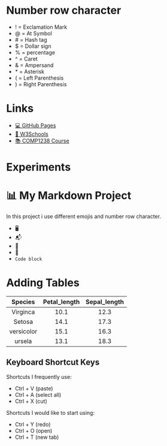 # Number row character 
- ! = Exclamation Mark
- @ = At Symbol
- \# = Hash tag
- $ = Dollar sign
- % = percentage
- ^ = Caret
- & = Ampersand  
- \* = Asterisk
- ( = Left Parenthesis
- ) = Right Parenthesis
  

# Links
- [:computer: GitHub Pages](https://pages.github.com/)
- [:school: W3Schools](https://www.w3schools.com/)
-  [:books: COMP1238 Course](https://learn.georgebrown.ca/d2l/home/291663)

# Experiments
 
# :bar_chart: My Markdown Project
  In this project i use different emojis and number row character. 
  - :desktop_computer:
  - :mailbox_with_mail:
  - :calendar:
  - :bug:
  - `Code block`  

 # Adding Tables
   | Species | Petal_length | Sepal_length |
   | :-------: | :--------: | :--------: |
   | Virginca| 10.1 | 12.3 |
   | Setosa| 14.1 | 17.3 |
   | versicolor| 15.1 | 16.3 |
   | ursela| 13.1 | 18.3 |

 ## Keyboard Shortcut Keys  
   Shortcuts I frequently use:
   - Ctrl + V (paste)
   - Ctrl + A (select all)
   - Ctrl + X (cut)  
   
   Shortcuts I would like to start using:
   - Ctrl + Y (redo)
   - Ctrl + O (open)
   - Ctrl + T (new tab)





